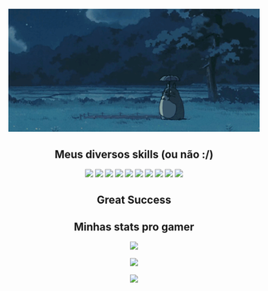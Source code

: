 
<p align = "center">
    <img src="https://github.com/LucasVerdelho/LucasVerdelho/blob/main/readme_assets/totoro.gif"/>
</p>



<h2 align="center">Meus diversos skills (ou não :/) 
<!-- <img src="link para gif" width="50"> -->
</h2>

<p align="center">
 <img src="https://img.shields.io/badge/C-00599C?style=flat-square&logo=c&logoColor=white"/>
<img src="https://img.shields.io/badge/-C++-00599C?style=flat-square&logo=c"/>
<img src="https://img.shields.io/badge/python-3670A0?style=flat&logo=python&logoColor=ffdd54"/>
<img src="https://img.shields.io/badge/Haskell-5e5086?style=flat&logo=haskell&logoColor=white"/>
<img src="https://img.shields.io/badge/java-%23ED8B00.svg?style=flat&logo=java&logoColor=white"/>
<img src="https://img.shields.io/badge/kotlin-%237F52FF.svg?style=flat&logo=kotlin&logoColor=white"/>
<img src="https://img.shields.io/badge/rust-%23000000.svg?style=flat&logo=rust&logoColor=white"/>
<img src="https://img.shields.io/badge/-MySQL-black?style=flat-square&logo=mysql"/>
<img src="https://img.shields.io/badge/-Git-black?style=flat-square&logo=git"/>
<img src="https://img.shields.io/badge/-GitHub-black?style=flat-square&logo=github"/>
</p>


<h2 align="center">
    Great Success
    <!-- <img src="link para gif" width="50"> -->
</h2>
 






<h2 align="center">
  Minhas stats pro gamer
    <!-- <img src="link para gif" width="50"> -->
</h2>
 

<p align = "center">
    <img src=https://github-readme-stats.vercel.app/api?username=LucasVerdelho&count_private=true&hide=issues&show_icons=true&theme=cobalt>
</p>

<p align = "center">
    <img src=https://github-readme-stats.vercel.app/api/top-langs/?username=LucasVerdelho&hide=javascript,html,roff,cmake,batchfile&layout=compact&count_private=true&theme=cobalt>

</p>


<p align = "center">
    <a href="https://open.spotify.com/user/h8va14qayc6l8keezkxt8cza2?si=d897280cd2eb4c34">
        <img src="https://spotify-recently-played-readme.vercel.app/api?user=h8va14qayc6l8keezkxt8cza2&unique={true|1|on|yes}">
</p>